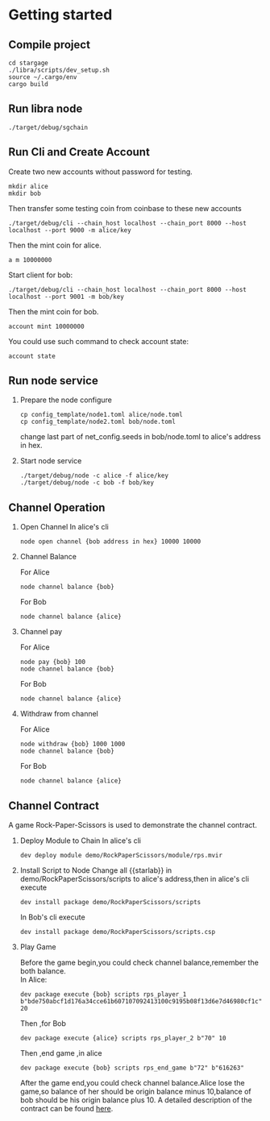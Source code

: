 # Getting started

## Compile project
```
cd stargage
./libra/scripts/dev_setup.sh
source ~/.cargo/env
cargo build
```

## Run libra node
```
./target/debug/sgchain 
```

## Run Cli and Create Account

Create two new accounts without password for testing. 

```
mkdir alice
mkdir bob
```
Then transfer some testing coin from coinbase to these new accounts
```
./target/debug/cli --chain_host localhost --chain_port 8000 --host localhost --port 9000 -m alice/key
```
Then the mint coin for alice.
```
a m 10000000
```

Start client for bob:
```
./target/debug/cli --chain_host localhost --chain_port 8000 --host localhost --port 9001 -m bob/key
```
Then the mint coin for bob.
```
account mint 10000000
```
You could use such command to check account state:
```
account state
```

## Run node service
1. Prepare the node configure
    ```
    cp config_template/node1.toml alice/node.toml
    cp config_template/node2.toml bob/node.toml
    ```
	change last part of net_config.seeds in bob/node.toml to alice's address in hex.
    
2. Start node service
    ```
    ./target/debug/node -c alice -f alice/key
    ./target/debug/node -c bob -f bob/key
    ```

## Channel Operation

1. Open Channel
    In alice's cli
    ```
	node open channel {bob address in hex} 10000 10000
    ```
2. Channel Balance

	For Alice
    ```
    node channel balance {bob}
    ```
	For Bob
    ```
    node channel balance {alice}
    ```
3. Channel pay

	For Alice
    ```
    node pay {bob} 100
    node channel balance {bob}
    ```
	For Bob
    ```
    node channel balance {alice}
    ```
4. Withdraw from channel 

	For Alice
    ```
    node withdraw {bob} 1000 1000
    node channel balance {bob}
    ```
	
	For Bob
    ```
    node channel balance {alice}

    ```
## Channel Contract
A game Rock-Paper-Scissors is used to demonstrate the channel contract.

1. Deploy Module to Chain
    In alice's cli
    ```
    dev deploy module demo/RockPaperScissors/module/rps.mvir

    ```

2. Install Script to Node
    Change all {{starlab}} in demo/RockPaperScissors/scripts to alice's address,then in alice's cli execute
    ```
    dev install package demo/RockPaperScissors/scripts

    ```
    In Bob's cli execute
    ```
    dev install package demo/RockPaperScissors/scripts.csp

    ```

3. Play Game

   Before the game begin,you could check channel balance,remember the both balance.  
   In Alice:
   ```
   dev package execute {bob} scripts rps_player_1 b"bde750abcf1d176a34cce61b607107092413100c9195b08f13d6e7d46980cf1c" 20
   ```
   Then ,for Bob
   ```
   dev package execute {alice} scripts rps_player_2 b"70" 10
   ```
   Then ,end game ,in alice
   ```
   dev package execute {bob} scripts rps_end_game b"72" b"616263"
   ```
   After the game end,you could check channel balance.Alice lose the game,so balance of her should be origin balance minus 10,balance of bob should be his origin balance plus 10. A detailed description of the contract can be found [here](./demo/RockPaperScissors/README.md).
